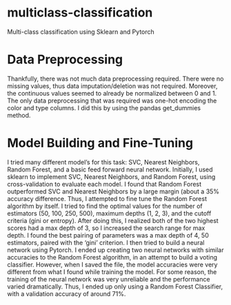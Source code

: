 # multiclass-classification
Multi-class classification using Sklearn and Pytorch

# Data Preprocessing

Thankfully, there was not much data preprocessing required. There were no missing values, thus data imputation/deletion was not required. Moreover, the continuous values seemed to already be normalized between 0 and 1. The only data preprocessing that was required was one-hot encoding the color and type columns. I did this by using the pandas get_dummies method.

# Model Building and Fine-Tuning

I tried many different model’s for this task: SVC, Nearest Neighbors, Random Forest, and a basic feed forward neural network. Initially, I used sklearn to implement SVC, Nearest Neighbors, and Random Forest, using cross-validation to evaluate each model. I found that Random Forest outperformed SVC and Nearest Neighbors by a large margin (about a 35% accuracy difference. Thus, I attempted to fine tune the Random Forest algorithm by itself. I tried to find the optimal values for the number of estimators (50, 100, 250, 500), maximum depths (1, 2, 3), and the cutoff criteria (gini or entropy). After doing this, I realized both of the two highest scores had a max depth of 3, so I increased the search range for max depth. I found the best pairing of parameters was a max depth of 4, 50 estimators, paired with the ‘gini’ criterion. I then tried to build a neural network using Pytorch. I ended up creating two neural networks with similar accuracies to the Random Forest algorithm, in an attempt to build a voting classifier. However, when I saved the file, the model accuracies were very different from what I found while training the model. For some reason, the training of the neural network was very unreliable and the performance varied dramatically. Thus, I ended up only using a Random Forest Classifier, with a validation accuracy of around 71%.

